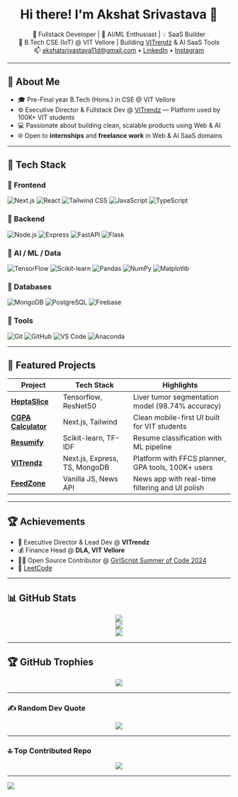 <h1 align="center">Hi there! I'm Akshat Srivastava 👋</h1>

<p align="center">
  🚀 Fullstack Developer | 🤖 AI/ML Enthusiast | 💡 SaaS Builder<br>
  📍 B.Tech CSE (IoT) @ VIT Vellore | Building <a href="https://www.vitrendz.com">VITrendz</a> & AI SaaS Tools<br>
  📫 <a href="mailto:akshatsrivastava11d@gmail.com">akshatsrivastava11d@gmail.com</a> • 
  <a href="https://www.linkedin.com/in/akshat-srivastava-83a684209/">LinkedIn</a> • 
  <a href="https://www.instagram.com/_akshat_7._/">Instagram</a>
</p>

---

## 🧠 About Me

- 🎓 Pre-Final year B.Tech (Hons.) in CSE @ VIT Vellore 
- ⚙️ Executive Director & Fullstack Dev @ [VITrendz](https://www.vitrendz.com) — Platform used by 100K+ VIT students
- 💻 Passionate about building clean, scalable products using Web & AI
- 🌐 Open to **internships** and **freelance work** in Web & AI SaaS domains

---

## 💼 Tech Stack

### 🔹 Frontend
![Next.js](https://img.shields.io/badge/Next.js-black?style=for-the-badge&logo=next.js)
![React](https://img.shields.io/badge/React-20232A?style=for-the-badge&logo=react)
![Tailwind CSS](https://img.shields.io/badge/TailwindCSS-06B6D4?style=for-the-badge&logo=tailwindcss)
![JavaScript](https://img.shields.io/badge/JavaScript-F7DF1E?style=for-the-badge&logo=javascript)
![TypeScript](https://img.shields.io/badge/TypeScript-3178C6?style=for-the-badge&logo=typescript)

### 🔹 Backend
![Node.js](https://img.shields.io/badge/Node.js-339933?style=for-the-badge&logo=node.js)
![Express](https://img.shields.io/badge/Express.js-000000?style=for-the-badge&logo=express)
![FastAPI](https://img.shields.io/badge/FastAPI-009688?style=for-the-badge&logo=fastapi)
![Flask](https://img.shields.io/badge/Flask-000000?style=for-the-badge&logo=flask)

### 🔹 AI / ML / Data
![TensorFlow](https://img.shields.io/badge/TensorFlow-FF6F00?style=for-the-badge&logo=tensorflow)
![Scikit-learn](https://img.shields.io/badge/Scikit--Learn-F7931E?style=for-the-badge&logo=scikit-learn)
![Pandas](https://img.shields.io/badge/Pandas-150458?style=for-the-badge&logo=pandas)
![NumPy](https://img.shields.io/badge/Numpy-013243?style=for-the-badge&logo=numpy)
![Matplotlib](https://img.shields.io/badge/Matplotlib-11557c?style=for-the-badge&logo=matplotlib)

### 🔹 Databases
![MongoDB](https://img.shields.io/badge/MongoDB-4EA94B?style=for-the-badge&logo=mongodb)
![PostgreSQL](https://img.shields.io/badge/PostgreSQL-4169E1?style=for-the-badge&logo=postgresql)
![Firebase](https://img.shields.io/badge/Firebase-FFCA28?style=for-the-badge&logo=firebase)

### 🔹 Tools
![Git](https://img.shields.io/badge/Git-F05032?style=for-the-badge&logo=git)
![GitHub](https://img.shields.io/badge/GitHub-181717?style=for-the-badge&logo=github)
![VS Code](https://img.shields.io/badge/VS%20Code-007ACC?style=for-the-badge&logo=visual-studio-code)
![Anaconda](https://img.shields.io/badge/Anaconda-44A833?style=for-the-badge&logo=anaconda)

---

## 🚀 Featured Projects

| Project | Tech Stack | Highlights |
|--------|------------|------------|
| [**HeptaSlice**](https://github.com/LogicLordAkshat/HeptaSlice) | Tensorflow, ResNet50 | Liver tumor segmentation model (98.74% accuracy) |
| [**CGPA Calculator**](https://github.com/LogicLordAkshat/cgpa-calculator) | Next.js, Tailwind | Clean mobile-first UI built for VIT students |
| [**Resumify**](https://github.com/LogicLordAkshat/Resumify) | Scikit-learn, TF-IDF | Resume classification with ML pipeline |
| [**VITrendz**](https://www.vitrendz.com) | Next.js, Express, TS, MongoDB | Platform with FFCS planner, GPA tools, 100K+ users |
| [**FeedZone**](https://github.com/LogicLordAkshat/FeedZone) | Vanilla JS, News API | News app with real-time filtering and UI polish |

---

## 🏆 Achievements

- 🎯 Executive Director & Lead Dev @ **VITrendz**
- 💰 Finance Head @ **DLA, VIT Vellore**
- 👩‍💻 Open Source Contributor @ [GirlScript Summer of Code 2024](https://gssoc.girlscript.tech/)
- 🧩 [LeetCode](https://leetcode.com/u/LogicLordAkshat3)

---

## 📊 GitHub Stats

<p align="center">
  <img src="https://github-readme-stats.vercel.app/api?username=LogicLordAkshat&theme=gotham&hide_border=false&include_all_commits=true&count_private=true" /><br/>
  <img src="https://nirzak-streak-stats.vercel.app/?user=LogicLordAkshat&theme=gotham&hide_border=false" /><br/>
  <img src="https://github-readme-stats.vercel.app/api/top-langs/?username=LogicLordAkshat&theme=gotham&hide_border=false&include_all_commits=true&count_private=true&layout=compact" />
</p>

---

## 🏆 GitHub Trophies

<p align="center">
  <img src="https://github-profile-trophy.vercel.app/?username=LogicLordAkshat&theme=city_lights&no-frame=false&no-bg=true&margin-w=4" />
</p>

---

### ✍️ Random Dev Quote

<p align="center">
  <img src="https://quotes-github-readme.vercel.app/api?type=horizontal&theme=radical" />
</p>

---

### 🔝 Top Contributed Repo

<p align="center">
  <img src="https://github-contributor-stats.vercel.app/api?username=LogicLordAkshat&limit=5&theme=gotham&combine_all_yearly_contributions=true" />
</p>

---

[![](https://visitcount.itsvg.in/api?id=LogicLordAkshat&icon=2&color=4)](https://visitcount.itsvg.in)

<!-- Proudly created with GPRM ( https://gprm.itsvg.in ) -->
